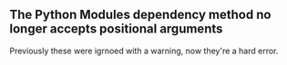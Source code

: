 ## The Python Modules dependency method no longer accepts positional arguments

Previously these were igrnoed with a warning, now they're a hard error.
